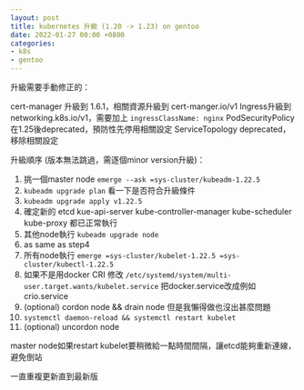 ```yaml
---
layout: post
title: kubernetes 升級 (1.20 -> 1.23) on gentoo
date: 2022-01-27 00:00 +0800
categories:
- k8s
- gentoo
---
```


升級需要手動修正的：

cert-manager 升級到 1.6.1，相關資源升級到 cert-manger.io/v1
Ingress升級到networking.k8s.io/v1，需要加上 `ingressClassName: nginx`
PodSecurityPolicy在1.25後deprecated，預防性先停用相關設定
ServiceTopology deprecated，移除相關設定

升級順序 (版本無法跳過，需逐個minor version升級)：

1. 挑一個master node `emerge --ask =sys-cluster/kubeadm-1.22.5`
2. `kubeadm upgrade plan` 看一下是否符合升級條件
3. `kubeadm upgrade apply v1.22.5`
4. 確定新的 etcd kue-api-server kube-controller-manager kube-scheduler kube-proxy 都已正常執行
5. 其他node執行 `kubeadm upgrade node`
6. as same as step4
7. 所有node執行 `emerge =sys-cluster/kubelet-1.22.5 =sys-cluster/kubectl-1.22.5`
8. 如果不是用docker CRI 修改 `/etc/systemd/system/multi-user.target.wants/kubelet.service` 把docker.service改成例如crio.service
9. (optional) cordon node && drain node 但是我懶得做也沒出甚麼問題
10. `systemctl daemon-reload && systemctl restart kubelet`
11. (optional) uncordon node

master node如果restart kubelet要稍微給一點時間間隔，讓etcd能夠重新連線，避免倒站

一直重複更新直到最新版
